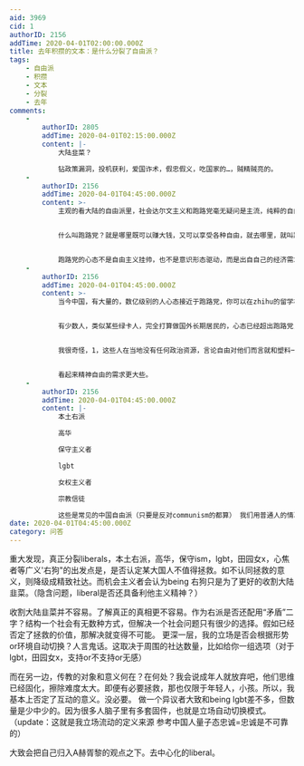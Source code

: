 ```yaml
---
aid: 3969
cid: 1
authorID: 2156
addTime: 2020-04-01T02:00:00.000Z
title: 去年积攒的文本：是什么分裂了自由派？
tags:
    - 自由派
    - 积攒
    - 文本
    - 分裂
    - 去年
comments:
    -
        authorID: 2805
        addTime: 2020-04-01T02:15:00.000Z
        content: |-
            大陆韭菜？

            钻政策漏洞，投机获利，爱国诈术，假忠假义，吃国家的…，贼精贼亮的。
    -
        authorID: 2156
        addTime: 2020-04-01T04:45:00.000Z
        content: >-
            主观的看大陆的自由派里，社会达尔文主义和跑路党毫无疑问是主流，纯粹的自由主义，古典的教科书那样的，理想主义的人非常的少。哪怕是去香港活动的那些人，都不是。


            什么叫跑路党？就是哪里既可以赚大钱，又可以享受各种自由，就去哪里，就叫跑路党，这里包括所谓的曹学，南极企鹅开滴滴，这是一种朴素的情怀和选择。不喜欢咱就走。哪里赚大钱就去哪，哪怕是缅甸，沙特，


            跑路党的心态不是自由主义挂帅，也不是意识形态驱动，而是出自自己的经济需求
    -
        authorID: 2156
        addTime: 2020-04-01T04:45:00.000Z
        content: >-
            当今中国，有大量的，数亿级别的人心态接近于跑路党，你可以在zhihu的留学板块看出来，以及各种自媒体，各种培训机构，大学演讲里看出，但凡家里有点小钱，这个人就有一定概率想出去提高一下，哪怕再回来。当然了，前提是他们家里没有安排体制内工作的能力，有体制内选择的基本不会执着于跑路。


            有少数人，类似某些绿卡人，完全打算做国外长期居民的，心态已经超出跑路党，而接近仇zhong ，皈依者。


            我很奇怪，1，这些人在当地没有任何政治资源，言论自由对他们而言就和塑料一样，可有可无。2，他们为了在网上能骂某些东西，居然就选择离开中国，而且并不能赚到很多钱，过的也不如中产。


            看起来精神自由的需求更大些。
    -
        authorID: 2156
        addTime: 2020-04-01T04:45:00.000Z
        content: |-
            本土右派

            高华

            保守主义者

            lgbt

            女权主义者

            宗教信徒

            这些是常见的中国自由派（只要是反对communism的都算） 我们用普通人的情况来分析
date: 2020-04-01T04:45:00.000Z
category: 问答
---
```


重大发现，真正分裂liberals，本土右派，高华，保守ism，lgbt，田园女x，心焦者等广义'右狗"的出发点是，是否认定某大国人不值得拯救。如不认同拯救的意义，则降级成精致社达。而机会主义者会认为being 右狗只是为了更好的收割大陆韭菜。（隐含问题，liberal是否还具备利他主义精神？）

收割大陆韭菜并不容易。了解真正的真相更不容易。作为右派是否还配用“矛盾”二字？结构一个社会有无数种方式，但解决一个社会问题只有很少的选择。假如已经否定了拯救的价值，那解决就变得不可能。 更深一层，我的立场是否会根据形势or环境自动切换？人言鬼话。这取决于周围的社达数量，比如给你一组选项（对于lgbt，田园女x，支持or不支持or无感）

而在另一边，传教的对象和意义何在？在何处？我会说成年人就放弃吧，他们思维已经固化，擦除难度太大。即便有必要拯救，那也仅限于年轻人，小孩。所以，我基本上否定了互动的意义。没必要。 做一个异议者大致和being lgbt差不多，但数量是少中少的。因为很多人脑子里有多套固件，也就是立场自动切换模式。（update：这就是我立场流动的定义来源 参考中国人量子态忠诚=忠诚是不可靠的）

大致会把自己归入A赫胥黎的观点之下。去中心化的liberal。
